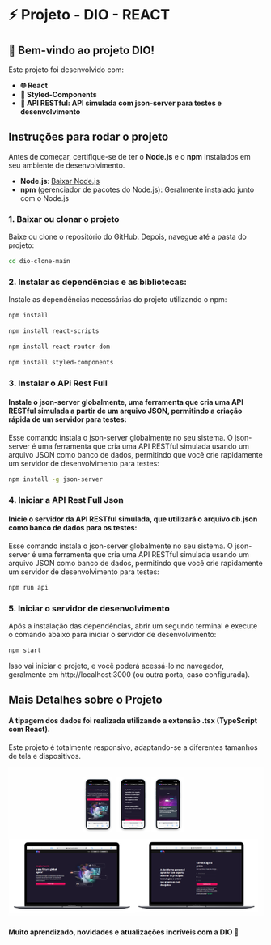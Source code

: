 # ⚡ Projeto - DIO - REACT

## 🚀 Bem-vindo ao projeto DIO!

Este projeto foi desenvolvido com:

- **🌐 React**
- **🎨 Styled-Components**
- **🔗 API RESTful: API simulada com json-server para testes e desenvolvimento**

## Instruções para rodar o projeto

Antes de começar, certifique-se de ter o **Node.js** e o **npm** instalados em seu ambiente de desenvolvimento.

- **Node.js**: [Baixar Node.js](https://nodejs.org/)
- **npm** (gerenciador de pacotes do Node.js): Geralmente instalado junto com o Node.js

### 1. Baixar ou clonar o projeto

Baixe ou clone o repositório do GitHub. Depois, navegue até a pasta do projeto:

```bash
cd dio-clone-main
```

### 2. Instalar as dependências e as bibliotecas:
Instale as dependências necessárias do projeto utilizando o npm:

```bash
npm install
```

```bash
npm install react-scripts
```

```bash
npm install react-router-dom
```

```bash
npm install styled-components
```

### 3. Instalar o APi Rest Full
#### Instale o json-server globalmente, uma ferramenta que cria uma API RESTful simulada a partir de um arquivo JSON, permitindo a criação rápida de um servidor para testes:
Esse comando instala o json-server globalmente no seu sistema. O json-server é uma ferramenta que cria uma API RESTful simulada usando um arquivo JSON como banco de dados, permitindo que você crie rapidamente um servidor de desenvolvimento para testes:

```bash
npm install -g json-server
```

### 4. Iniciar a API Rest Full Json
#### Inicie o servidor da API RESTful simulada, que utilizará o arquivo db.json como banco de dados para os testes:
Esse comando instala o json-server globalmente no seu sistema. O json-server é uma ferramenta que cria uma API RESTful simulada usando um arquivo JSON como banco de dados, permitindo que você crie rapidamente um servidor de desenvolvimento para testes:

```bash
npm run api
```

### 5. Iniciar o servidor de desenvolvimento
Após a instalação das dependências, abrir um segundo terminal e execute o comando abaixo para iniciar o servidor de desenvolvimento:

```bash
npm start
```
Isso vai iniciar o projeto, e você poderá acessá-lo no navegador, geralmente em http://localhost:3000 (ou outra porta, caso configurada).

## Mais Detalhes sobre o Projeto
####  A tipagem dos dados foi realizada utilizando a extensão .tsx (TypeScript com React).
Este projeto é totalmente responsivo, adaptando-se a diferentes tamanhos de tela e dispositivos.

![Responsividade](./readme.png)

#### Muito aprendizado, novidades e atualizações incríveis com a DIO 🚀